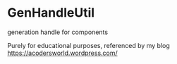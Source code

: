 # GenHandleUtil
generation handle for components

Purely for educational purposes, referenced by my blog 
https://acodersworld.wordpress.com/

